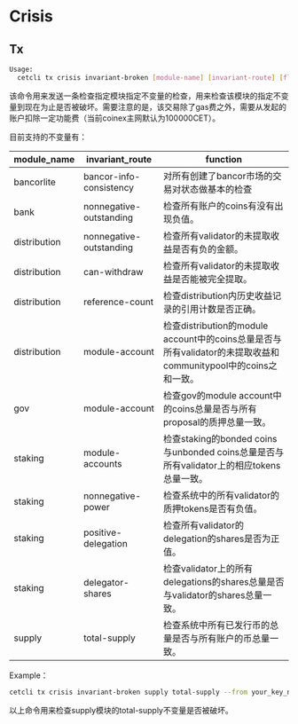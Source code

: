 # Crisis

## Tx

```BASH
Usage:
  cetcli tx crisis invariant-broken [module-name] [invariant-route] [flags]
```

该命令用来发送一条检查指定模块指定不变量的检查，用来检查该模块的指定不变量到现在为止是否被破坏。需要注意的是，该交易除了gas费之外，需要从发起的账户扣除一定功能费（当前coinex主网默认为100000CET）。

目前支持的不变量有：

| module_name  | invariant_route         | function                                                     |
| ------------ | ----------------------- | ------------------------------------------------------------ |
| bancorlite   | bancor-info-consistency | 对所有创建了bancor市场的交易对状态做基本的检查               |
| bank         | nonnegative-outstanding | 检查所有账户的coins有没有出现负值。                          |
| distribution | nonnegative-outstanding | 检查所有validator的未提取收益是否有负的金额。                |
| distribution | can-withdraw            | 检查所有validator的未提取收益是否能被完全提取。              |
| distribution | reference-count         | 检查distribution内历史收益记录的引用计数是否正确。           |
| distribution | module-account          | 检查distribution的module account中的coins总量是否与所有validator的未提取收益和communitypool中的coins之和一致。 |
| gov          | module-account          | 检查gov的module account中的coins总量是否与所有proposal的质押总量一致。 |
| staking      | module-accounts         | 检查staking的bonded coins与unbonded coins总量是否与所有validator上的相应tokens总量一致。 |
| staking      | nonnegative-power       | 检查系统中的所有validator的质押tokens是否有负值。            |
| staking      | positive-delegation     | 检查所有validator的delegation的shares是否为正值。            |
| staking      | delegator-shares        | 检查validator上的所有delegations的shares总量是否与validator的shares总量一致。 |
| supply       | total-supply            | 检查系统中所有已发行币的总量是否与所有账户的币总量一致。     |

Example：

```bash
cetcli tx crisis invariant-broken supply total-supply --from your_key_name --gas=30000 --fees=600000cet --chain-id=coinexdex
```

以上命令用来检查supply模块的total-supply不变量是否被破坏。
